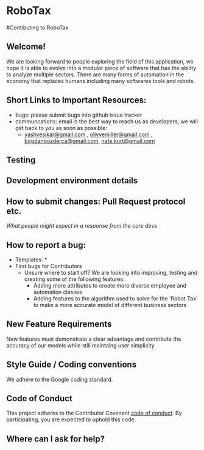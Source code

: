 # RoboTax


#Contibuting to RoboTax

## Welcome!
We are looking forward to people exploring the field of this application, we hope it is able to evolve into a modular piece of software that has the ability to analyze multiple sectors. There are many forms of automation in the economy that replaces humans including many softwares tools and robots.  

## Short Links to Important Resources:
* bugs: please submit bugs into github issue tracker
* communcations: email is the best way to reach us as developers, we will get back to you as soon as possible:
  * yashvesikar@gmail.com , olivvemiller@gmail.com , bogdanpozderca@gmail.com, nate.kurt@gmail.com
## Testing
## Development environment details

## How to submit changes: Pull Request protocol etc. 
_What people might expect in a response from the core devs_ 

## How to report a bug: 
* Templates: 
  * 
* First bugs for Contributors
  * Unsure where to start off? We are looking into improving, testing and creating some of the following features:
    
    * Adding more attributes to create more diverse employee and automation classes
    * Adding features to the algorithm used to solve for the 'Robot Tax' to make a more accurate model of different business sectors 
## New Feature Requirements
New features must demonstrate a clear advantage and contribute the accuracy of our models while still maintaing user simplicity

## Style Guide / Coding conventions 
We adhere to the Google coding standard.
## Code of Conduct
This project adheres to the Contributor Covenant [code of conduct](CODE_OF_CONDUCT.md).
By participating, you are expected to uphold this code.

## Where can I ask for help?

